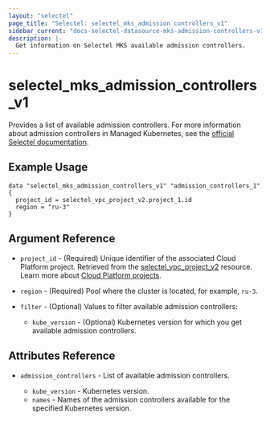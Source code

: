 ```yaml
---
layout: "selectel"
page_title: "Selectel: selectel_mks_admission_controllers_v1"
sidebar_current: "docs-selectel-datasource-mks-admission-controllers-v1"
description: |-
  Get information on Selectel MKS available admission controllers.
---
```


# selectel\_mks\_admission_controllers_v1

Provides a list of available admission controllers. For more information about admission controllers in Managed Kubernetes, see the [official Selectel documentation](https://docs.selectel.ru/cloud/managed-kubernetes/clusters/admission-controllers/).

## Example Usage

```hcl
data "selectel_mks_admission_controllers_v1" "admission_controllers_1" {
  project_id = selectel_vpc_project_v2.project_1.id
  region = "ru-3"
}
```

## Argument Reference

* `project_id` - (Required) Unique identifier of the associated Cloud Platform project. Retrieved from the [selectel_vpc_project_v2](https://registry.terraform.io/providers/selectel/selectel/latest/docs/resources/vpc_project_v2) resource. Learn more about [Cloud Platform projects](https://docs.selectel.ru/cloud/servers/about/projects/).

* `region` - (Required) Pool where the cluster is located, for example, `ru-3`.

* `filter` - (Optional) Values to filter available admission controllers:

  * `kube_version` - (Optional) Kubernetes version for which you get available admission controllers.

## Attributes Reference

* `admission_controllers` - List of available admission controllers.

  * `kube_version` - Kubernetes version.
  * `names` - Names of the admission controllers available for the specified Kubernetes version.